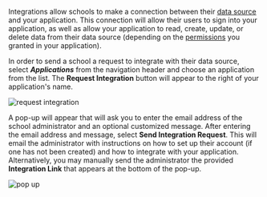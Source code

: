 Integrations allow schools to make a connection between their [data source](/docs/dashboard/data-sources-dev) and your application. This connection will allow their users to sign into your application, as well as allow your application to read, create, update, or delete data from their data source (depending on the [permissions](/docs/dashboard/application-permissions-school) you granted in your application).

In order to send a school a request to integrate with their data source, select ***Applications*** from the navigation header and choose an application from the list. The **Request Integration** button will appear to the right of your application's name.

![request integration](/documentation/media/dashboard/dev/dev-integrations-name.jpg)

A pop-up will appear that will ask you to enter the email address of the school administrator and an optional customized message. After entering the email address and message, select **Send Integration Request**. This will email the administrator with instructions on how to set up their account (if one has not been created) and how to integrate with your application. Alternatively, you may manually send the administrator the provided **Integration Link** that appears at the bottom of the pop-up.

![pop up](/documentation/media/dashboard/dev/dev-integrations-pop-up.jpg)
